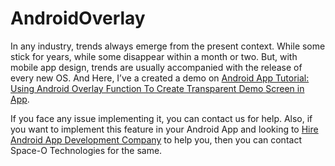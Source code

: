# AndroidOverlay

In any industry, trends always emerge from the present context. While some stick for years, while some disappear within a month or two. But, with mobile app design, trends are usually accompanied with the release of every new OS. And Here, I’ve a created a demo on [Android App Tutorial: Using Android Overlay Function To Create Transparent Demo Screen in App](https://www.spaceotechnologies.com/android-overlay-app-tutorial/).

If you face any issue implementing it, you can contact us for help. Also, if you want to implement this feature in your Android App and looking to [Hire Android App Development Company](http://www.spaceotechnologies.com/android-app-development/) to help you, then you can contact Space-O Technologies for the same.

